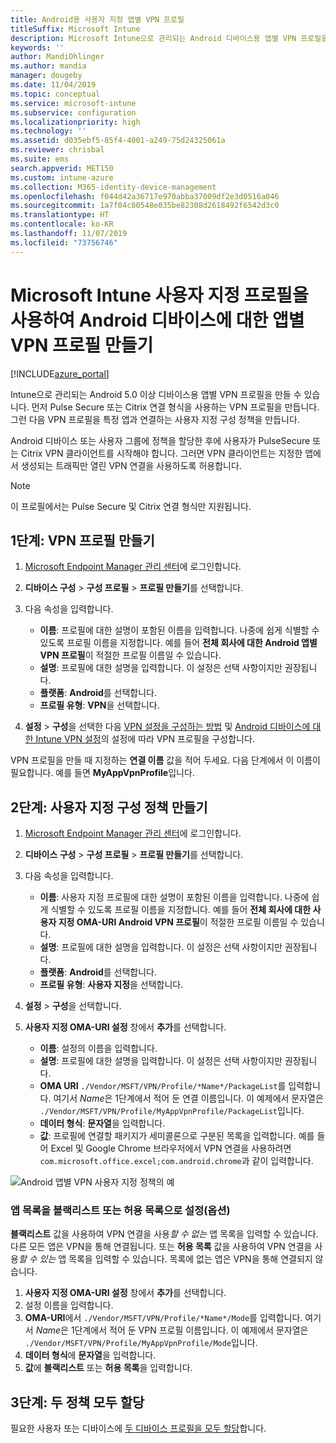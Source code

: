```yaml
---
title: Android용 사용자 지정 앱별 VPN 프로필
titleSuffix: Microsoft Intune
description: Microsoft Intune으로 관리되는 Android 디바이스용 앱별 VPN 프로필을 만드는 방법을 알아봅니다.
keywords: ''
author: MandiOhlinger
ms.author: mandia
manager: dougeby
ms.date: 11/04/2019
ms.topic: conceptual
ms.service: microsoft-intune
ms.subservice: configuration
ms.localizationpriority: high
ms.technology: ''
ms.assetid: d035ebf5-85f4-4001-a249-75d24325061a
ms.reviewer: chrisbal
ms.suite: ems
search.appverid: MET150
ms.custom: intune-azure
ms.collection: M365-identity-device-management
ms.openlocfilehash: f044d42a36717e970abba37009df2e3d0516a046
ms.sourcegitcommit: 1a7f04c80548e035be82308d2618492f6542d3c0
ms.translationtype: HT
ms.contentlocale: ko-KR
ms.lasthandoff: 11/07/2019
ms.locfileid: "73756746"
---
```

# <a name="use-a-microsoft-intune-custom-profile-to-create-a-per-app-vpn-profile-for-android-devices"></a>Microsoft Intune 사용자 지정 프로필을 사용하여 Android 디바이스에 대한 앱별 VPN 프로필 만들기

[!INCLUDE[azure_portal](../includes/azure_portal.md)]

Intune으로 관리되는 Android 5.0 이상 디바이스용 앱별 VPN 프로필을 만들 수 있습니다. 먼저 Pulse Secure 또는 Citrix 연결 형식을 사용하는 VPN 프로필을 만듭니다. 그런 다음 VPN 프로필을 특정 앱과 연결하는 사용자 지정 구성 정책을 만듭니다.

Android 디바이스 또는 사용자 그룹에 정책을 할당한 후에 사용자가 PulseSecure 또는 Citrix VPN 클라이언트를 시작해야 합니다. 그러면 VPN 클라이언트는 지정한 앱에서 생성되는 트래픽만 열린 VPN 연결을 사용하도록 허용합니다.

> [!NOTE]
>
> 이 프로필에서는 Pulse Secure 및 Citrix 연결 형식만 지원됩니다.

## <a name="step-1-create-a-vpn-profile"></a>1단계: VPN 프로필 만들기

1. [Microsoft Endpoint Manager 관리 센터](https://go.microsoft.com/fwlink/?linkid=2109431)에 로그인합니다.
2. **디바이스 구성** > **구성 프로필** > **프로필 만들기**를 선택합니다.
3. 다음 속성을 입력합니다.

    - **이름**: 프로필에 대한 설명이 포함된 이름을 입력합니다. 나중에 쉽게 식별할 수 있도록 프로필 이름을 지정합니다. 예를 들어 **전체 회사에 대한 Android 앱별 VPN 프로필**이 적절한 프로필 이름일 수 있습니다.
    - **설명**: 프로필에 대한 설명을 입력합니다. 이 설정은 선택 사항이지만 권장됩니다.
    - **플랫폼**: **Android**를 선택합니다.
    - **프로필 유형**: **VPN**을 선택합니다.

4. **설정** > **구성**을 선택한 다음 [VPN 설정을 구성하는 방법](vpn-settings-configure.md) 및 [Android 디바이스에 대한 Intune VPN 설정](vpn-settings-android.md)의 설정에 따라 VPN 프로필을 구성합니다.

VPN 프로필을 만들 때 지정하는 **연결 이름** 값을 적어 두세요. 다음 단계에서 이 이름이 필요합니다. 예를 들면 **MyAppVpnProfile**입니다.

## <a name="step-2-create-a-custom-configuration-policy"></a>2단계: 사용자 지정 구성 정책 만들기

1. [Microsoft Endpoint Manager 관리 센터](https://go.microsoft.com/fwlink/?linkid=2109431)에 로그인합니다.
2. **디바이스 구성** > **구성 프로필** > **프로필 만들기**를 선택합니다.
3. 다음 속성을 입력합니다.

    - **이름**: 사용자 지정 프로필에 대한 설명이 포함된 이름을 입력합니다. 나중에 쉽게 식별할 수 있도록 프로필 이름을 지정합니다. 예를 들어 **전체 회사에 대한 사용자 지정 OMA-URI Android VPN 프로필**이 적절한 프로필 이름일 수 있습니다.
    - **설명**: 프로필에 대한 설명을 입력합니다. 이 설정은 선택 사항이지만 권장됩니다.
    - **플랫폼**: **Android**를 선택합니다.
    - **프로필 유형**: **사용자 지정**을 선택합니다.

4. **설정** > **구성**을 선택합니다.
5. **사용자 지정 OMA-URI 설정** 창에서 **추가**를 선택합니다.
    - **이름**: 설정의 이름을 입력합니다.
    - **설명**: 프로필에 대한 설명을 입력합니다. 이 설정은 선택 사항이지만 권장됩니다.
    - **OMA URI** `./Vendor/MSFT/VPN/Profile/*Name*/PackageList`를 입력합니다. 여기서 *Name*은 1단계에서 적어 둔 연결 이름입니다. 이 예제에서 문자열은 `./Vendor/MSFT/VPN/Profile/MyAppVpnProfile/PackageList`입니다.
    - **데이터 형식**: **문자열**을 입력합니다.
    - **값**: 프로필에 연결할 패키지가 세미콜론으로 구분된 목록을 입력합니다. 예를 들어 Excel 및 Google Chrome 브라우저에서 VPN 연결을 사용하려면 `com.microsoft.office.excel;com.android.chrome`과 같이 입력합니다.

![Android 앱별 VPN 사용자 지정 정책의 예](./media/android-pulse-secure-per-app-vpn/android_per_app_vpn_oma_uri.png)

### <a name="set-your-app-list-to-blacklist-or-whitelist-optional"></a>앱 목록을 블랙리스트 또는 허용 목록으로 설정(옵션)

**블랙리스트** 값을 사용하여 VPN 연결을 사용*할 수 없는* 앱 목록을 입력할 수 있습니다. 다른 모든 앱은 VPN을 통해 연결됩니다. 또는 **허용 목록** 값을 사용하여 VPN 연결을 사용*할 수 있는* 앱 목록을 입력할 수 있습니다. 목록에 없는 앱은 VPN을 통해 연결되지 않습니다.

1. **사용자 지정 OMA-URI 설정** 창에서 **추가**를 선택합니다.
2. 설정 이름을 입력합니다.
3. **OMA-URI**에서 `./Vendor/MSFT/VPN/Profile/*Name*/Mode`를 입력합니다. 여기서 *Name*은 1단계에서 적어 둔 VPN 프로필 이름입니다. 이 예제에서 문자열은 `./Vendor/MSFT/VPN/Profile/MyAppVpnProfile/Mode`입니다.
4. **데이터 형식**에 **문자열**을 입력합니다.
5. **값**에 **블랙리스트** 또는 **허용 목록**을 입력합니다.

## <a name="step-3-assign-both-policies"></a>3단계: 두 정책 모두 할당

필요한 사용자 또는 디바이스에 [두 디바이스 프로필을 모두 할당](device-profile-assign.md)합니다.
